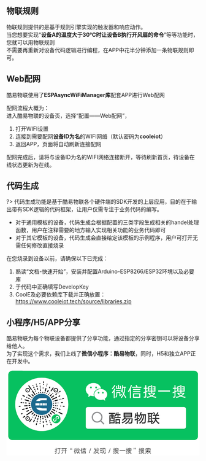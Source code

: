 ## 物联规则

物联规则提供的是基于规则引擎实现的触发器和响应动作。<br />
当您想要实现“**设备A的温度大于30℃时让设备B执行开风扇的命令**”等等功能时，您就可以用物联规则<br />
不需要再重新对设备代码逻辑进行编程，在APP中花半分钟添加一条物联规则即可。

## Web配网

酷易物联使用了**ESPAsyncWiFiManager库**配套APP进行Web配网

配网流程大概为：<br />
进入酷易物联的设备页，选择“配置——Web配网”，
 1. 打开WIFI设置
 2. 连接到需要配网**设备ID为名**的WIFI网络（默认密码为**cooleiot**）
 3. 返回APP，页面将自动刷新连接配网

配网完成后，请将与设备ID为名的WIFI网络连接断开，等待刷新首页，待设备在线状态更新为在线。

## 代码生成

?> 代码生成功能是基于酷易物联各个硬件端的SDK开发的上层应用，目的在于输出带有SDK逻辑的代码框架，让用户仅需专注于业务代码的编写。<br />

 - 对于通用模板的设备，代码生成会根据配置的三类字段生成相关的handel处理函数，用户在注释需要的地方输入实现相关功能的业务代码即可
 - 对于其它模板的设备，代码生成会直接给定该模板的示例程序，用户可打开无需任何修改直接烧录

在您烧录到设备以前，请确保以下已完成：

 1. 熟读“文档-快速开始”，安装并配置Arduino-ESP8266/ESP32环境以及必要库
 2. 于代码中正确填写DevelopKey
 3. CoolE及必要依赖库下载并正确放置：https://www.cooleiot.tech/source/libraries.zip


## 小程序/H5/APP分享

酷易物联为每个物联设备都提供了分享功能，通过指定的分享密钥可以将设备分享给他人。<br />
为了实现这个需求，我们上线了**微信小程序：酷易物联**，同时，H5和独立APP正在开发中。

![](static/img/quick/miniprogram.png ':size=80%')

<!-- ### 在APP中生成设备密钥

#### 进入设备属性页
![](static/images/03.png)
#### 生成设备密钥
![](static/images/04.png)

!>当您**更改密码**或**删除设备**时，密钥将不可用，需重新生成！

### 打开“酷易物联”微信小程序
![](static/images/xc.png)

#### 输入设备密钥
![](static/images/05.png)

#### 小程序特有设置
![](static/images/06.png)

!>除了输入设备密钥进入设备外，还可以分享设备给微信好友，底部**分享本设备**以及**右上角转发**都可以实现。

![](static/images/07.png) -->